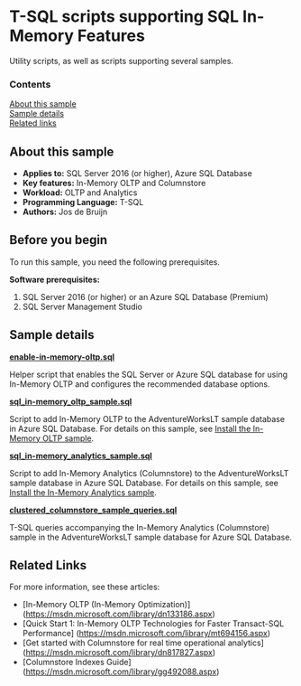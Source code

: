 # T-SQL scripts supporting SQL In-Memory Features

Utility scripts, as well as scripts supporting several samples.


### Contents

[About this sample](#about-this-sample)<br/>
[Sample details](#sample-details)<br/>
[Related links](#related-links)<br/>


<a name=about-this-sample></a>

## About this sample

- **Applies to:** SQL Server 2016 (or higher), Azure SQL Database
- **Key features:** In-Memory OLTP and Columnstore
- **Workload:** OLTP and Analytics
- **Programming Language:** T-SQL
- **Authors:** Jos de Bruijn

<a name=before-you-begin></a>

## Before you begin

To run this sample, you need the following prerequisites.

**Software prerequisites:**

1. SQL Server 2016 (or higher) or an Azure SQL Database (Premium)
2. SQL Server Management Studio

## Sample details

**[enable-in-memory-oltp.sql](enable-in-memory-oltp.sql)**

Helper script that enables the SQL Server or Azure SQL database for using In-Memory OLTP and configures the recommended database options.

**[sql_in-memory_oltp_sample.sql](sql_in-memory_oltp_sample.sql)**

Script to add In-Memory OLTP to the AdventureWorksLT sample database in Azure SQL Database. For details on this sample, see [Install the In-Memory OLTP sample](https://azure.microsoft.com/documentation/articles/sql-database-in-memory/#a-install-the-in-memory-oltp-sample).

**[sql_in-memory_analytics_sample.sql](sql_in-memory_analytics_sample.sql)**

Script to add In-Memory Analytics (Columnstore) to the AdventureWorksLT sample database in Azure SQL Database. For details on this sample, see [Install the In-Memory Analytics sample](https://azure.microsoft.com/en-us/documentation/articles/sql-database-in-memory/#b-install-the-in-memory-analytics-sample).

**[clustered_columnstore_sample_queries.sql](clustered_columnstore_sample_queries.sql)**

T-SQL queries accompanying the In-Memory Analytics (Columnstore) sample in the AdventureWorksLT sample database for Azure SQL Database.

<a name=related-links></a>

## Related Links

For more information, see these articles:
- [In-Memory OLTP (In-Memory Optimization)] (https://msdn.microsoft.com/library/dn133186.aspx)
- [Quick Start 1: In-Memory OLTP Technologies for Faster Transact-SQL Performance] (https://msdn.microsoft.com/library/mt694156.aspx)
- [Get started with Columnstore for real time operational analytics] (https://msdn.microsoft.com/library/dn817827.aspx)
- [Columnstore Indexes Guide] (https://msdn.microsoft.com/library/gg492088.aspx)